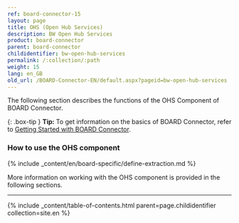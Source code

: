 ```yaml
---
ref: board-connector-15
layout: page
title: OHS (Open Hub Services)
description: BW Open Hub Services
product: board-connector
parent: board-connector
childidentifier: bw-open-hub-services
permalink: /:collection/:path
weight: 15
lang: en_GB
old_url: /BOARD-Connector-EN/default.aspx?pageid=bw-open-hub-services
---
```


The following section describes the functions of the OHS Component of BOARD Connector. <br>


{: .box-tip }
**Tip:** To get information on the basics of BOARD Connector, refer to [Getting Started with BOARD Connector](./getting-started).

### How to use the OHS component
{% include _content/en/board-specific/define-extraction.md %}

More information on working with the OHS component is provided in the following sections.

---

{% include _content/table-of-contents.html parent=page.childidentifier collection=site.en %}
